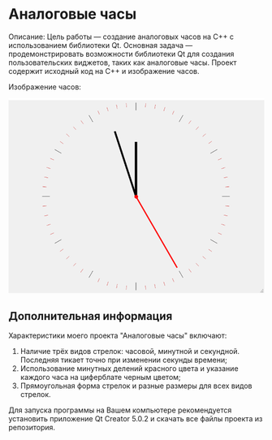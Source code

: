 # Аналоговые часы

Описание:
Цель работы — создание аналоговых часов на C++ с использованием библиотеки Qt. 
Основная задача — продемонстрировать возможности библиотеки Qt для создания пользовательских виджетов, таких как аналоговые часы. 
Проект содержит исходный код на C++ и изображение часов.


Изображение часов:

![Screenshot_clock](https://github.com/OlgaKuranova/laba2/blob/main/clock.png)


## Дополнительная информация

Характеристики моего проекта "Аналоговые часы" включают:

1. Наличие трёх видов стрелок: часовой, минутной и секундной. Последняя тикает точно при изменении секунды времени;
2. Использование минутных делений красного цвета и указание каждого часа на циферблате черным цветом;
3. Прямоугольная форма стрелок и разные размеры для всех видов стрелок.


Для запуска программы на Вашем компьютере рекомендуется установить приложение Qt Creator 5.0.2 и скачать все файлы проекта из репозитория.
